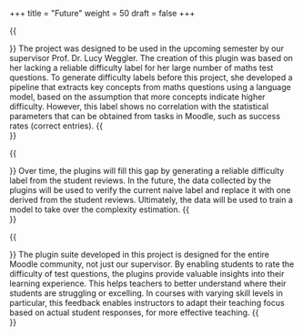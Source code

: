 +++
title = "Future"
weight = 50
draft = false
+++

{{<section title="Starting Point">}}
The project was designed to be used in the upcoming semester by our supervisor Prof. Dr. Lucy Weggler. The creation of this plugin was based on her lacking a reliable difficulty label for her large number of maths test questions. To generate difficulty labels before this project, she developed a pipeline that extracts key concepts from maths questions using a language model, based on the assumption that more concepts indicate higher difficulty. However, this label shows no correlation with the statistical parameters that can be obtained from tasks in Moodle, such as success rates (correct entries).
{{</section>}}

{{<section title="Future Use by Supervisor">}}
Over time, the plugins will fill this gap by generating a reliable difficulty label from the student reviews. In the future, the data collected by the plugins will be used to verify the current naive label and replace it with one derived from the student reviews. Ultimately, the data will be used to train a model to take over the complexity estimation.
{{</section>}}

{{<section title="General Use Cases">}}
The plugin suite developed in this project is designed for the entire Moodle community, not just our supervisor. By enabling students to rate the difficulty of test questions, the plugins provide valuable insights into their learning experience. This helps teachers to better understand where their students are struggling or excelling. In courses with varying skill levels in particular, this feedback enables instructors to adapt their teaching focus based on actual student responses, for more effective teaching.
{{</section>}}